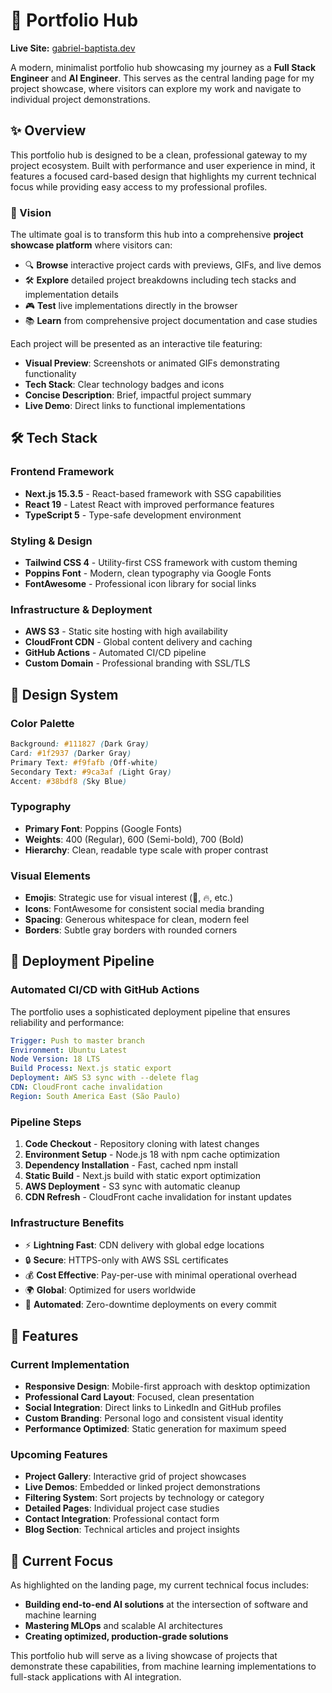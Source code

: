 # 🚀 Portfolio Hub

**Live Site:** [gabriel-baptista.dev](https://gabriel-baptista.dev)

A modern, minimalist portfolio hub showcasing my journey as a **Full Stack Engineer** and **AI Engineer**. This serves as the central landing page for my project showcase, where visitors can explore my work and navigate to individual project demonstrations.

## ✨ Overview

This portfolio hub is designed to be a clean, professional gateway to my project ecosystem. Built with performance and user experience in mind, it features a focused card-based design that highlights my current technical focus while providing easy access to my professional profiles.

### 🎯 Vision

The ultimate goal is to transform this hub into a comprehensive **project showcase platform** where visitors can:

- 🔍 **Browse** interactive project cards with previews, GIFs, and live demos
- 🛠️ **Explore** detailed project breakdowns including tech stacks and implementation details
- 🎮 **Test** live implementations directly in the browser
- 📚 **Learn** from comprehensive project documentation and case studies

Each project will be presented as an interactive tile featuring:

- **Visual Preview**: Screenshots or animated GIFs demonstrating functionality
- **Tech Stack**: Clear technology badges and icons
- **Concise Description**: Brief, impactful project summary
- **Live Demo**: Direct links to functional implementations

## 🛠️ Tech Stack

### **Frontend Framework**

- **Next.js 15.3.5** - React-based framework with SSG capabilities
- **React 19** - Latest React with improved performance features
- **TypeScript 5** - Type-safe development environment

### **Styling & Design**

- **Tailwind CSS 4** - Utility-first CSS framework with custom theming
- **Poppins Font** - Modern, clean typography via Google Fonts
- **FontAwesome** - Professional icon library for social links

### **Infrastructure & Deployment**

- **AWS S3** - Static site hosting with high availability
- **CloudFront CDN** - Global content delivery and caching
- **GitHub Actions** - Automated CI/CD pipeline
- **Custom Domain** - Professional branding with SSL/TLS

## 🎨 Design System

### **Color Palette**

```css
Background: #111827 (Dark Gray)
Card: #1f2937 (Darker Gray)
Primary Text: #f9fafb (Off-white)
Secondary Text: #9ca3af (Light Gray)
Accent: #38bdf8 (Sky Blue)
```

### **Typography**

- **Primary Font**: Poppins (Google Fonts)
- **Weights**: 400 (Regular), 600 (Semi-bold), 700 (Bold)
- **Hierarchy**: Clean, readable type scale with proper contrast

### **Visual Elements**

- **Emojis**: Strategic use for visual interest (🚀, 🔥, etc.)
- **Icons**: FontAwesome for consistent social media branding
- **Spacing**: Generous whitespace for clean, modern feel
- **Borders**: Subtle gray borders with rounded corners

## 🚀 Deployment Pipeline

### **Automated CI/CD with GitHub Actions**

The portfolio uses a sophisticated deployment pipeline that ensures reliability and performance:

```yaml
Trigger: Push to master branch
Environment: Ubuntu Latest
Node Version: 18 LTS
Build Process: Next.js static export
Deployment: AWS S3 sync with --delete flag
CDN: CloudFront cache invalidation
Region: South America East (São Paulo)
```

### **Pipeline Steps**

1. **Code Checkout** - Repository cloning with latest changes
2. **Environment Setup** - Node.js 18 with npm cache optimization
3. **Dependency Installation** - Fast, cached npm install
4. **Static Build** - Next.js build with static export optimization
5. **AWS Deployment** - S3 sync with automatic cleanup
6. **CDN Refresh** - CloudFront cache invalidation for instant updates

### **Infrastructure Benefits**

- ⚡ **Lightning Fast**: CDN delivery with global edge locations
- 🔒 **Secure**: HTTPS-only with AWS SSL certificates
- 💰 **Cost Effective**: Pay-per-use with minimal operational overhead
- 🌍 **Global**: Optimized for users worldwide
- 🔄 **Automated**: Zero-downtime deployments on every commit

## 📱 Features

### **Current Implementation**

- **Responsive Design**: Mobile-first approach with desktop optimization
- **Professional Card Layout**: Focused, clean presentation
- **Social Integration**: Direct links to LinkedIn and GitHub profiles
- **Custom Branding**: Personal logo and consistent visual identity
- **Performance Optimized**: Static generation for maximum speed

### **Upcoming Features**

- **Project Gallery**: Interactive grid of project showcases
- **Live Demos**: Embedded or linked project demonstrations
- **Filtering System**: Sort projects by technology or category
- **Detailed Pages**: Individual project case studies
- **Contact Integration**: Professional contact form
- **Blog Section**: Technical articles and project insights

## 🎯 Current Focus

As highlighted on the landing page, my current technical focus includes:

- **Building end-to-end AI solutions** at the intersection of software and machine learning
- **Mastering MLOps** and scalable AI architectures
- **Creating optimized, production-grade solutions**

This portfolio hub will serve as a living showcase of projects that demonstrate these capabilities, from machine learning implementations to full-stack applications with AI integration.
